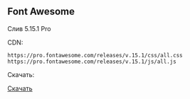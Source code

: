 ## Font Awesome

Слив 5.15.1 Pro



CDN:
```
https://pro.fontawesome.com/releases/v.15.1/css/all.css
https://pro.fontawesome.com/releases/v.15.1/js/all.js
```
Скачать:



<a href="https://github.com/arlcrowcdn/fontawesome/raw/main/fontawesome-pro-5.15.1-web.zip" class="btn btn-default navbar-btn" role="button">Скачать</a>
